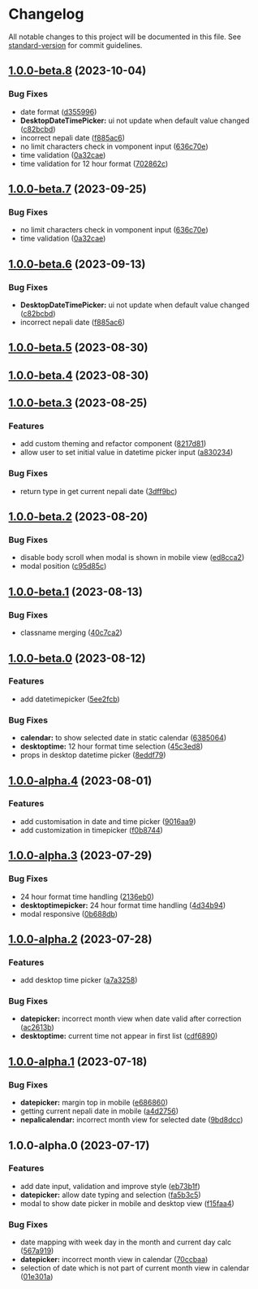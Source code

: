 # Changelog

All notable changes to this project will be documented in this file. See [standard-version](https://github.com/conventional-changelog/standard-version) for commit guidelines.

## [1.0.0-beta.8](https://github.com/binodnepali/react-nepali-datetime-picker/compare/v1.0.0-beta.5...v1.0.0-beta.8) (2023-10-04)


### Bug Fixes

* date format ([d355996](https://github.com/binodnepali/react-nepali-datetime-picker/commit/d3559968ed50ad3b711e3d4bcda057036d610e2f))
* **DesktopDateTimePicker:** ui not update when default value changed ([c82bcbd](https://github.com/binodnepali/react-nepali-datetime-picker/commit/c82bcbd505429cb181c1558a856311309ab41701))
* incorrect nepali date ([f885ac6](https://github.com/binodnepali/react-nepali-datetime-picker/commit/f885ac67bf3ba2a5481ab2fc9a9861e52530e780))
* no limit characters check in vomponent input ([636c70e](https://github.com/binodnepali/react-nepali-datetime-picker/commit/636c70e026575ebc9a7304a8de0c68e69a34185f))
* time validation ([0a32cae](https://github.com/binodnepali/react-nepali-datetime-picker/commit/0a32cae1cd44261692b7f956cf9a2bf51f6a2030))
* time validation for 12 hour format ([702862c](https://github.com/binodnepali/react-nepali-datetime-picker/commit/702862c038cef54b92b60e1d782fb4a469e6abd8))

## [1.0.0-beta.7](https://github.com/binodnepali/react-nepali-datetime-picker/compare/v1.0.0-beta.6...v1.0.0-beta.7) (2023-09-25)


### Bug Fixes

* no limit characters check in vomponent input ([636c70e](https://github.com/binodnepali/react-nepali-datetime-picker/commit/636c70e026575ebc9a7304a8de0c68e69a34185f))
* time validation ([0a32cae](https://github.com/binodnepali/react-nepali-datetime-picker/commit/0a32cae1cd44261692b7f956cf9a2bf51f6a2030))

## [1.0.0-beta.6](https://github.com/binodnepali/react-nepali-datetime-picker/compare/v1.0.0-beta.5...v1.0.0-beta.6) (2023-09-13)


### Bug Fixes

* **DesktopDateTimePicker:** ui not update when default value changed ([c82bcbd](https://github.com/binodnepali/react-nepali-datetime-picker/commit/c82bcbd505429cb181c1558a856311309ab41701))
* incorrect nepali date ([f885ac6](https://github.com/binodnepali/react-nepali-datetime-picker/commit/f885ac67bf3ba2a5481ab2fc9a9861e52530e780))

## [1.0.0-beta.5](https://github.com/binodnepali/react-nepali-datetime-picker/compare/v1.0.0-beta.4...v1.0.0-beta.5) (2023-08-30)

## [1.0.0-beta.4](https://github.com/binodnepali/react-nepali-datetime-picker/compare/v1.0.0-beta.3...v1.0.0-beta.4) (2023-08-30)

## [1.0.0-beta.3](https://github.com/binodnepali/react-nepali-datetime-picker/compare/v1.0.0-beta.2...v1.0.0-beta.3) (2023-08-25)


### Features

* add custom theming and refactor component ([8217d81](https://github.com/binodnepali/react-nepali-datetime-picker/commit/8217d811f8e9ba872e9d33d2585f2f3fde127e24))
* allow user to set initial value in datetime picker input ([a830234](https://github.com/binodnepali/react-nepali-datetime-picker/commit/a8302341f30a0859c839d62f2fb4e133c135fbc1))


### Bug Fixes

* return type in get current nepali date ([3dff9bc](https://github.com/binodnepali/react-nepali-datetime-picker/commit/3dff9bc80b4405c0f21ee7721d576bd6a6417a1c))

## [1.0.0-beta.2](https://github.com/binodnepali/react-nepali-datetime-picker/compare/v1.0.0-beta.1...v1.0.0-beta.2) (2023-08-20)


### Bug Fixes

* disable body scroll when modal is shown in mobile view ([ed8cca2](https://github.com/binodnepali/react-nepali-datetime-picker/commit/ed8cca2e94062571a7058017328dfc28b9f39c7f))
* modal position ([c95d85c](https://github.com/binodnepali/react-nepali-datetime-picker/commit/c95d85c1ed0aa502d66dc749ec8848670f6d27ec))

## [1.0.0-beta.1](https://github.com/binodnepali/react-nepali-datetime-picker/compare/v1.0.0-beta.0...v1.0.0-beta.1) (2023-08-13)


### Bug Fixes

* classname merging ([40c7ca2](https://github.com/binodnepali/react-nepali-datetime-picker/commit/40c7ca272ea372e1889648760f0accf653c24aad))

## [1.0.0-beta.0](https://github.com/binodnepali/react-nepali-datetime-picker/compare/v1.0.0-alpha.4...v1.0.0-beta.0) (2023-08-12)


### Features

* add datetimepicker ([5ee2fcb](https://github.com/binodnepali/react-nepali-datetime-picker/commit/5ee2fcb3647fe63a3789ad91b3fcdb016011dfb8))


### Bug Fixes

* **calendar:** to show selected date in static calendar ([6385064](https://github.com/binodnepali/react-nepali-datetime-picker/commit/6385064116ae54ece27f6e38475f964178f6eb6c))
* **desktoptime:** 12 hour format time selection ([45c3ed8](https://github.com/binodnepali/react-nepali-datetime-picker/commit/45c3ed86a3df4238510881bd078a91bc3547d535))
* props in desktop datetime picker ([8eddf79](https://github.com/binodnepali/react-nepali-datetime-picker/commit/8eddf79653106e16a5aea1ebbd5b5bc9816dc99d))

## [1.0.0-alpha.4](https://github.com/binodnepali/react-nepali-datetime-picker/compare/v1.0.0-alpha.3...v1.0.0-alpha.4) (2023-08-01)


### Features

* add customisation in date and time picker ([9016aa9](https://github.com/binodnepali/react-nepali-datetime-picker/commit/9016aa9875e0150885c1f48c21f0e49282c0a028))
* add customization in timepicker ([f0b8744](https://github.com/binodnepali/react-nepali-datetime-picker/commit/f0b87442d7fc7c13d9f5571dac9b6ff9847c79b4))

## [1.0.0-alpha.3](https://github.com/binodnepali/react-nepali-datetime-picker/compare/v1.0.0-alpha.2...v1.0.0-alpha.3) (2023-07-29)


### Bug Fixes

* 24 hour format time handling ([2136eb0](https://github.com/binodnepali/react-nepali-datetime-picker/commit/2136eb0c7a9f67295898b465377667932d134adb))
* **desktoptimepicker:** 24 hour format time handling ([4d34b94](https://github.com/binodnepali/react-nepali-datetime-picker/commit/4d34b94d46791b3f06da04f422ba42ae9676feea))
* modal responsive ([0b688db](https://github.com/binodnepali/react-nepali-datetime-picker/commit/0b688dbf99a8d3c64b7671244d3291595973da57))

## [1.0.0-alpha.2](https://github.com/binodnepali/react-nepali-datetime-picker/compare/v1.0.0-alpha.1...v1.0.0-alpha.2) (2023-07-28)


### Features

* add desktop time picker ([a7a3258](https://github.com/binodnepali/react-nepali-datetime-picker/commit/a7a3258cfe6450acf31fc8e1f84b759b74c8e8d4))


### Bug Fixes

* **datepicker:** incorrect month view when date valid after correction ([ac2613b](https://github.com/binodnepali/react-nepali-datetime-picker/commit/ac2613b33f7c366e55c9ac388bd651618e0b2584))
* **desktoptime:** current time not appear in first list ([cdf6890](https://github.com/binodnepali/react-nepali-datetime-picker/commit/cdf6890bce7a22d4e4826c61d5cf67c6390d8661))

## [1.0.0-alpha.1](https://github.com/binodnepali/react-nepali-datetime-picker/compare/v1.0.0-alpha.0...v1.0.0-alpha.1) (2023-07-18)


### Bug Fixes

* **datepicker:** margin top in mobile ([e686860](https://github.com/binodnepali/react-nepali-datetime-picker/commit/e686860521aa073382c990fc16dc9fcbfe43c3e9))
* getting current nepali date in mobile ([a4d2756](https://github.com/binodnepali/react-nepali-datetime-picker/commit/a4d27560b5617611824bc7558a88132803d337fd))
* **nepalicalendar:** incorrect month view for selected date ([9bd8dcc](https://github.com/binodnepali/react-nepali-datetime-picker/commit/9bd8dcc5ff6f0d25646f67929ddec7469b9066ec))

## 1.0.0-alpha.0 (2023-07-17)


### Features

* add date input, validation and improve style ([eb73b1f](https://github.com/binodnepali/react-nepali-datetime-picker/commit/eb73b1fe1a54b47dec566e48be359c9acce4908f))
* **datepicker:** allow date typing and selection ([fa5b3c5](https://github.com/binodnepali/react-nepali-datetime-picker/commit/fa5b3c53e497df3ce46aa9f4fea4d55ac1b821f3))
* modal to show date picker in mobile and desktop view ([f15faa4](https://github.com/binodnepali/react-nepali-datetime-picker/commit/f15faa427afb8cfb53227d836b4d8d9839fb8197))


### Bug Fixes

* date mapping with week day in the month and current day calc ([567a919](https://github.com/binodnepali/react-nepali-datetime-picker/commit/567a9199edd2f909a4fb0bf23ef873d010eb7886))
* **datepicker:** incorrect month view in calendar ([70ccbaa](https://github.com/binodnepali/react-nepali-datetime-picker/commit/70ccbaaca00691acfeadfd41da70193aaba9f58a))
* selection of date which is not part of current month view in calendar ([01e301a](https://github.com/binodnepali/react-nepali-datetime-picker/commit/01e301aad1e5f9d19163f8dfd46bd63ca1605e41))
